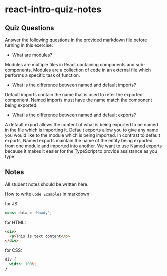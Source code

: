 # react-intro-quiz-notes

## Quiz Questions

Answer the following questions in the provided markdown file before turning in this exercise:

- What are modules?

Modules are multiple files in React containing components and sub-components. Modules are a collection of code in an external file which performs a specific task of function.

- What is the difference between named and default imports?

Default imports contain the name that is used to refer the exported component. Named imports must have the name match the component being exported.

- What is the difference between named and default exports?

A default export allows the content of what is being exported to be named in the file which is importing it.
Default exports allow you to give any name you would like to the module which is being imported.
In contrast to default exports, Named exports maintain the name of the entity being exported from one module and imported into another. We want to use Named exports because it makes it easier for the TypeScript to provide assistance as you type.

## Notes

All student notes should be written here.

How to write `Code Examples` in markdown

for JS:

```javascript
const data = 'Howdy';
```

for HTML:

```html
<div>
  <p>This is text content</p>
</div>
```

for CSS:

```css
div {
  width: 100%;
}
```

